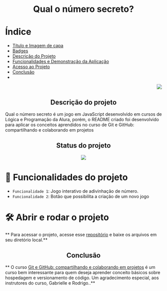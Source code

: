 
<h1 align="center"> Qual o número secreto? </h1>

# Índice 

* [Título e Imagem de capa](#Título-e-Imagem-de-capa)
* [Badges](#badges)
* [Descrição do Projeto](#descrição-do-projeto)
* [Funcionalidades e Demonstração da Aplicação](#funcionalidades-e-demonstração-da-aplicação)
* [Acesso ao Projeto](#acesso-ao-projeto)
* [Conclusão](#conclusão)
* 

<p align="right"><img src="https://github.com/user-attachments/assets/ce5190b3-8bb8-479f-9765-6f4f4f4c936d"></p>

<h2 align="center"> Descrição do projeto </h2>

<p> Qual o número secreto é um jogo em JavaScript desenvolvido em cursos de Lógica e Programação da Alura, porém, o README criado foi desenvolvido para aplicar os conceitos aprendidos no curso de Git e GitHub: compartilhando e colaborando em projetos </p>

<h2 align="center">Status do projeto </h2>

<p align="center">
<img loading="lazy" src="http://img.shields.io/static/v1?label=STATUS&message=EM%20DESENVOLVIMENTO&color=GREEN&style=for-the-badge"/>
</p>

# :hammer: Funcionalidades do projeto

- `Funcionalidade 1`: Jogo interativo de adivinhação de número.
- `Funcionalidade 2`: Botão que possibilita a criação de um novo jogo

# 🛠️ Abrir e rodar o projeto

** Para acessar o projeto, acesse esse [repositório](https://github.com/aliceclimas/numero-secreto) e baixe os arquivos em seu diretório local.**

<h2 align="center"> Conclusão </h2>

** O curso [Git e GitHub: compartilhando e colaborando em projetos](https://cursos.alura.com.br/course/git-github-compartilhando-colaborando-projetos/task/139787o) é um curso bem interessante para quem deseja aprender conceito básicos sobre hospedagem e versionamento de código. Um agradecimento especial, aos instrutores do curso, Gabrielle e Rodrigo..**
